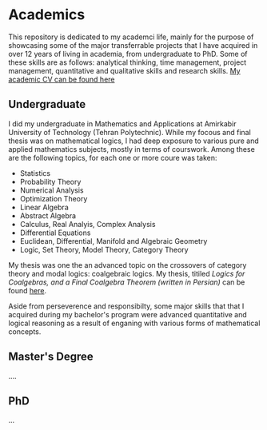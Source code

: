 # Academics
This repository is dedicated to my academci life, mainly for the purpose of showcasing some of the major transferrable projects that I have acquired in over 12 years of living in academia, from undergraduate to PhD. Some of these skills are as follows: analytical thinking, time management, project management, quantitative and qualitative skills and research skills. [My academic CV can be found here](https://drive.google.com/file/d/1ITlkwcnUVF85qjkpPhkJ4s8CWt6H3TVl/view?usp=sharing)


## Undergraduate
I did my undergraduate in Mathematics and Applications at Amirkabir University of Technology (Tehran Polytechnic). While my focous and final thesis was on mathematical logics, I had deep exposure to various pure and applied mathematics subjects, mostly in terms of courswork. Among these are the following topics, for each one or more coure was taken:
- Statistics
- Probability Theory
- Numerical Analysis
- Optimization Theory
- Linear Algebra
- Abstract Algebra
- Calculus, Real Analyis, Complex Analysis
- Differential Equations
- Euclidean, Differential, Manifold and Algebraic Geometry
- Logic, Set Theory, Model Theory, Category Theory

My thesis was one the an advanced topic on the crossovers of category theory and modal logics: coalgebraic logics. My thesis, titiled *Logics for Coalgebras, and a Final Coalgebra Theorem (written in Persian)* can be found [here](http://amirkiani.ucalgaryblogs.ca/files/2020/10/Logics-For-Coalgebras-and-a-Final-Coalgebra-Theorem.pdf).

Aside from perseverence and responsibilty, some major skills that that I acquired during my bachelor's program were advanced quantitative and logical reasoning as a result of enganing with various forms of mathematical concepts.

## Master's Degree
....

## PhD

...
